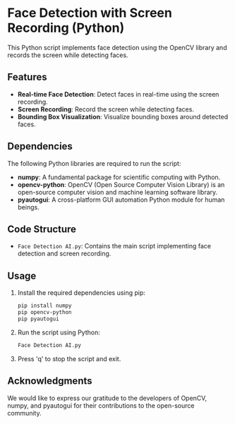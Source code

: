 # Face Detection with Screen Recording (Python)

This Python script implements face detection using the OpenCV library and records the screen while detecting faces.

## Features

- **Real-time Face Detection**: Detect faces in real-time using the screen recording.
- **Screen Recording**: Record the screen while detecting faces.
- **Bounding Box Visualization**: Visualize bounding boxes around detected faces.

## Dependencies

The following Python libraries are required to run the script:

- **numpy**: A fundamental package for scientific computing with Python.
- **opencv-python**: OpenCV (Open Source Computer Vision Library) is an open-source computer vision and machine learning software library.
- **pyautogui**: A cross-platform GUI automation Python module for human beings.

## Code Structure

- `Face Detection AI.py`: Contains the main script implementing face detection and screen recording.
  
## Usage

1. Install the required dependencies using pip:

    ```bash
    pip install numpy
    pip opencv-python
    pip pyautogui
    ```

2. Run the script using Python:

    ```bash
   Face Detection AI.py
    ```

3. Press 'q' to stop the script and exit.

## Acknowledgments

We would like to express our gratitude to the developers of OpenCV, numpy, and pyautogui for their contributions to the open-source community.
